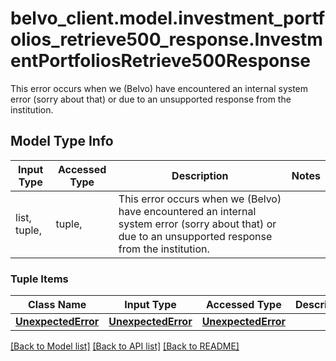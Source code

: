 # belvo_client.model.investment_portfolios_retrieve500_response.InvestmentPortfoliosRetrieve500Response

This error occurs when we (Belvo) have encountered an internal system error (sorry about that) or due to an unsupported response from the institution.   

## Model Type Info
Input Type | Accessed Type | Description | Notes
------------ | ------------- | ------------- | -------------
list, tuple,  | tuple,  | This error occurs when we (Belvo) have encountered an internal system error (sorry about that) or due to an unsupported response from the institution.    | 

### Tuple Items
Class Name | Input Type | Accessed Type | Description | Notes
------------- | ------------- | ------------- | ------------- | -------------
[**UnexpectedError**](UnexpectedError.md) | [**UnexpectedError**](UnexpectedError.md) | [**UnexpectedError**](UnexpectedError.md) |  | 

[[Back to Model list]](../../README.md#documentation-for-models) [[Back to API list]](../../README.md#documentation-for-api-endpoints) [[Back to README]](../../README.md)


